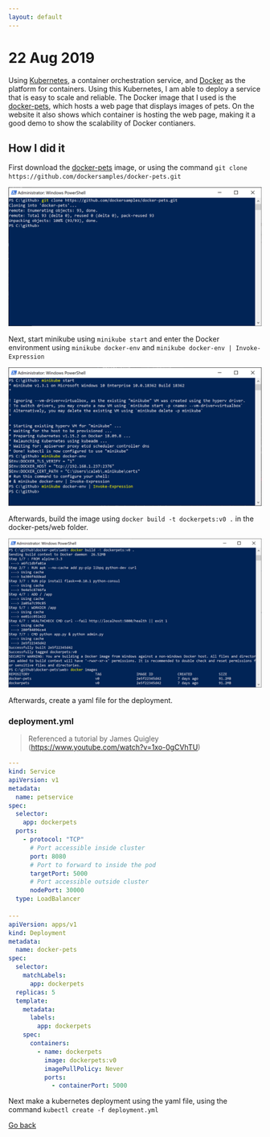 ```yaml
---
layout: default
---
```

# 22 Aug 2019

Using [Kubernetes](https://kubernetes.io/), a container orchestration service, and [Docker](https://www.docker.com/) as the platform for containers. Using this Kubernetes, I am able to deploy a service that is easy to scale and reliable. The Docker image that I used is the [docker-pets](https://github.com/dockersamples/docker-pets), which hosts a web page that displays images of pets. On the website it also shows which container is hosting the web page, making it a good demo to show the scalability of Docker contianers. 

## How I did it

First download the [docker-pets](https://github.com/dockersamples/docker-pets) image, or using the command `git clone https://github.com/dockersamples/docker-pets.git`

![Executing Command](../assets/images/22082019/docker-pets-clone.PNG)

Next, start minikube using `minikube start` and enter the Docker environment using `minikube docker-env` and `minikube docker-env | Invoke-Expression`

![Executing Command](../assets/images/22082019/minikube-start.PNG)

Afterwards, build the image using `docker build -t dockerpets:v0 .` in the docker-pets/web folder.

![Executing Command](../assets/images/22082019/create-image.PNG)

Afterwards, create a yaml file for the deployment.

### deployment.yml

> Referenced a tutorial by James Quigley (https://www.youtube.com/watch?v=1xo-0gCVhTU)

```yaml
---
kind: Service
apiVersion: v1
metadata:
  name: petservice
spec:
  selector:
    app: dockerpets
  ports:
    - protocol: "TCP"
      # Port accessible inside cluster
      port: 8080
      # Port to forward to inside the pod
      targetPort: 5000
      # Port accessible outside cluster
      nodePort: 30000
  type: LoadBalancer

---
apiVersion: apps/v1
kind: Deployment
metadata:
  name: docker-pets
spec:
  selector:
    matchLabels:
      app: dockerpets
  replicas: 5
  template:
    metadata:
      labels:
        app: dockerpets
    spec:
      containers:
        - name: dockerpets
          image: dockerpets:v0
          imagePullPolicy: Never
          ports:
            - containerPort: 5000
```

Next make a kubernetes deployment using the yaml file, using the command `kubectl create -f deployment.yml`

[Go back](./)
